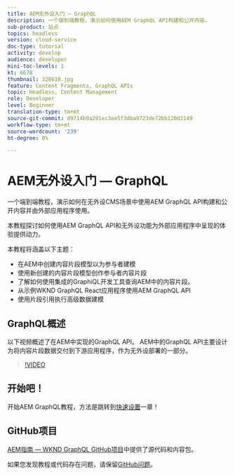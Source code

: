 ```yaml
---
title: AEM无外设入门 — GraphQL
description: 一个端到端教程，演示如何使用AEM GraphQL API构建和公开内容。
sub-product: 站点
topics: headless
version: cloud-service
doc-type: tutorial
activity: develop
audience: developer
mini-toc-levels: 1
kt: 6678
thumbnail: 328618.jpg
feature: Content Fragments, GraphQL APIs
topic: Headless, Content Management
role: Developer
level: Beginner
translation-type: tm+mt
source-git-commit: d9714b9a291ec3ee5f3dba9723de72bb120d2149
workflow-type: tm+mt
source-wordcount: '239'
ht-degree: 0%

---
```



# AEM无外设入门 — GraphQL

一个端到端教程，演示如何在无外设CMS场景中使用AEM GraphQL API构建和公开内容并由外部应用程序使用。

本教程探讨如何使用AEM GraphQL API和无外设功能为外部应用程序中呈现的体验提供动力。

本教程将涵盖以下主题：

* 在AEM中创建内容片段模型以为参与者建模
* 使用新创建的内容片段模型创作参与者内容片段
* 了解如何使用集成的GraphiQL开发工具查询AEM中的内容片段。
* 从示例WKND GraphQL React应用程序使用AEM GraphQL API
* 使用片段引用执行高级数据建模

## GraphQL概述

以下视频概述了在AEM中实现的GraphQL API。 AEM中的GraphQL API主要设计为将内容片段数据交付到下游应用程序，作为无外设部署的一部分。

>[!VIDEO](https://video.tv.adobe.com/v/328618/?quality=12&learn=on)

## 开始吧！

开始AEM GraphQL教程，方法是跳转到[快速设置](./setup.md)一章！

## GitHub项目

[AEM指南 — WKND GraphQL GitHub项目](https://github.com/adobe/aem-guides-wknd-graphql)中提供了源代码和内容包。

如果您发现教程或代码存在问题，请保留[GitHub问题](https://github.com/adobe/aem-guides-wknd-graphql/issues)。
